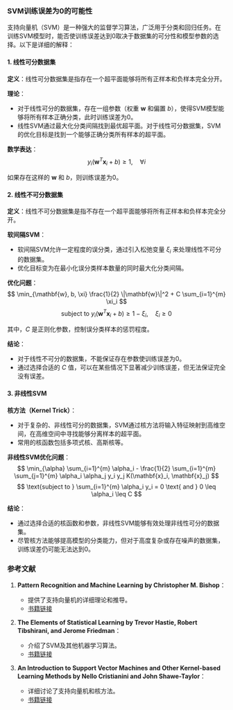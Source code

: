 > 
### SVM训练误差为0的可能性

支持向量机（SVM）是一种强大的监督学习算法，广泛用于分类和回归任务。在训练SVM模型时，能否使训练误差达到0取决于数据集的可分性和模型参数的选择。以下是详细的解释：

#### 1. 线性可分数据集

**定义**：线性可分数据集是指存在一个超平面能够将所有正样本和负样本完全分开。

**理论**：
- 对于线性可分的数据集，存在一组参数（权重 $\mathbf{w}$ 和偏置 $b$），使得SVM模型能够将所有样本正确分类，此时训练误差为0。
- 线性SVM通过最大化分类间隔找到最优超平面。对于线性可分数据集，SVM的优化目标是找到一个能够正确分类所有样本的超平面。

**数学表达**：
$$ y_i (\mathbf{w}^T \mathbf{x}_i + b) \geq 1, \quad \forall i $$

如果存在这样的 $\mathbf{w}$ 和 $b$，则训练误差为0。

#### 2. 线性不可分数据集

**定义**：线性不可分数据集是指不存在一个超平面能够将所有正样本和负样本完全分开。

**软间隔SVM**：
- 软间隔SVM允许一定程度的误分类，通过引入松弛变量 $\xi_i$ 来处理线性不可分的数据集。
- 优化目标变为在最小化误分类样本数量的同时最大化分类间隔。

**优化问题**：
$$ \min_{\mathbf{w}, b, \xi} \frac{1}{2} \|\mathbf{w}\|^2 + C \sum_{i=1}^{m} \xi_i $$
$$ \text{subject to } y_i (\mathbf{w}^T \mathbf{x}_i + b) \geq 1 - \xi_i, \quad \xi_i \geq 0 $$

其中，$C$ 是正则化参数，控制误分类样本的惩罚程度。

**结论**：
- 对于线性不可分的数据集，不能保证存在参数使训练误差为0。
- 通过选择合适的 $C$ 值，可以在某些情况下显著减少训练误差，但无法保证完全没有误差。

#### 3. 非线性SVM

**核方法（Kernel Trick）**：
- 对于复杂的、非线性可分的数据集，SVM通过核方法将输入特征映射到高维空间，在高维空间中寻找能够分离样本的超平面。
- 常用的核函数包括多项式核、高斯核等。

**非线性SVM优化问题**：
$$ \min_{\alpha} \sum_{i=1}^{m} \alpha_i - \frac{1}{2} \sum_{i=1}^{m} \sum_{j=1}^{m} \alpha_i \alpha_j y_i y_j K(\mathbf{x}_i, \mathbf{x}_j) $$
$$ \text{subject to } \sum_{i=1}^{m} \alpha_i y_i = 0 \text{ and } 0 \leq \alpha_i \leq C $$

**结论**：
- 通过选择合适的核函数和参数，非线性SVM能够有效处理非线性可分的数据集。
- 尽管核方法能够提高模型的分类能力，但对于高度复杂或存在噪声的数据集，训练误差仍可能无法达到0。

### 参考文献

1. **Pattern Recognition and Machine Learning by Christopher M. Bishop**：
   - 提供了支持向量机的详细理论和推导。
   - [书籍链接](https://www.springer.com/gp/book/9780387310732)

2. **The Elements of Statistical Learning by Trevor Hastie, Robert Tibshirani, and Jerome Friedman**：
   - 介绍了SVM及其他机器学习算法。
   - [书籍链接](https://web.stanford.edu/~hastie/ElemStatLearn/)

3. **An Introduction to Support Vector Machines and Other Kernel-based Learning Methods by Nello Cristianini and John Shawe-Taylor**：
   - 详细讨论了支持向量机和核方法。
   - [书籍链接](https://www.cambridge.org/core/books/an-introduction-to-support-vector-machines-and-other-kernel-based-learning-methods/B5CE6D8A8D9B9474AB899CF0AE8987BC)
